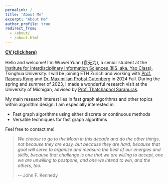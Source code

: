 ```yaml
---
permalink: /
title: "About Me"
excerpt: "About Me"
author_profile: true
redirect_from: 
  - /about/
  - /about.html
---
```



<!-- Google tag (gtag.js) -->
<script async src="https://www.googletagmanager.com/gtag/js?id=G-ZVTH79Y5H0"></script>
<script>
  window.dataLayer = window.dataLayer || [];
  function gtag(){dataLayer.push(arguments);}
  gtag('js', new Date());

  gtag('config', 'G-ZVTH79Y5H0');
</script>

**[CV (click here)](/files/CV.pdf)**

Hello and welcome! I'm Wuwei Yuan (袁无为), a senior student at the [Institute for Interdisciplinary Information Sciences (IIIS, aka. Yao Class)](https://iiis.tsinghua.edu.cn/en/), Tsinghua University. I will be joining ETH Zurich and working with [Prof. Rasmus Kyng](http://rasmuskyng.com) and [Dr. Maximilian Probst Gutenberg](https://sites.google.com/view/maximilianprobst/) in 2024 Fall. During the spring and summer of 2023, I made a wonderful research visit at the University of Michigan, advised by [Prof. Thatchaphol Saranurak](https://sites.google.com/site/thsaranurak/?pli=1).

My main research interest lies in fast graph algorithms and other topics within algorithm design. I am especially interested in:
- Fast graph algorithms using either discrete or continuous methods
- Versatile techniques for fast graph algorithms


Feel free to contact me!


> *We choose to go to the Moon in this decade and do the other things, not because they are easy, but because they are hard; because that goal will serve to organize and measure the best of our energies and skills, because that challenge is one that we are willing to accept, one we are unwilling to postpone, and one we intend to win, and the others, too.*
> 
> -- John F. Kennedy

<script type="text/javascript" id="clustrmaps" src="//clustrmaps.com/map_v2.js?d=JVtBKfgVFvggHIuMnP1Gv3Un3BtkiguY-dm7mDeMzvE&cl=ffffff&w=a"></script>
